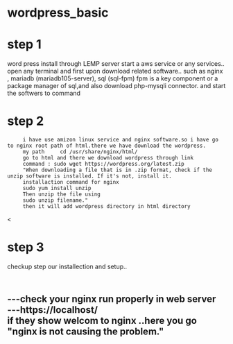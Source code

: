 # wordpress_basic


<h1>step 1</h1>
      word press install through LEMP server
      start a aws service or any services..
      open any terminal  and first upon download related software..
      such as nginx , mariadb (mariadb105-server), sql (sql-fpm) fpm is a key component or a package manager of sql,and also download php-mysqli connector.
      and start the softwers to command


<h1>step 2</h1>

         i have use amizon linux service and nginx software.so i have go to nginx root path of html.there we have download the wordpress.
         my path     cd /usr/share/nginx/html/
         go to html and there we download wordpress through link
         command : sudo wget https://wordpress.org/latest.zip
         "When downloading a file that is in .zip format, check if the unzip software is installed. If it's not, install it. 
         installaction command for nginx
         sudo yum install unzip
         Then unzip the file using 
         sudo unzip filename."
         then it will add wordpress directory in html directory
         
<<h1> step 3</h1>
    checkup step our installection and setup..
    
  <br> ---check your nginx run properly in web server <br>
   ---https://localhost/<br>
      if they show welcom to nginx ..here you go "nginx is not causing the problem."
   ---
         
         

